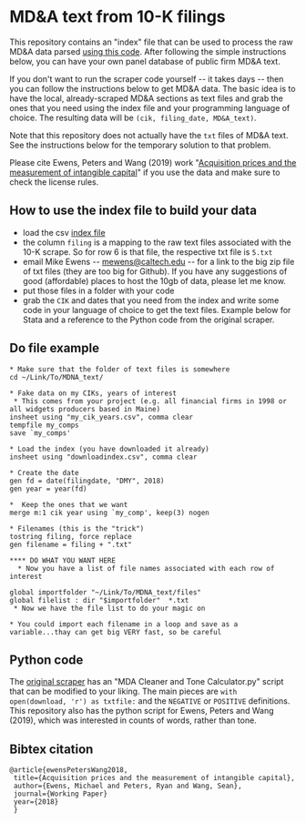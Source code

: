 # MD&A text from 10-K filings

This repository contains an "index" file that can be used to process the raw MD&A data parsed [using this code](https://github.com/apodobytko/10K-MDA-Section).   After following the simple instructions below, you can have your own panel database of public firm MD&A text.

If you don't want to run the scraper code yourself -- it takes days -- then you can follow the instructions below to get MD&A data.   The basic idea is to have the local, already-scraped MD&A sections as text files and grab the ones that you need using the index file and your programming language of choice. The resulting data will be `(cik, filing_date, MD&A_text)`.  

Note that this repository does not actually have the `txt` files of MD&A text.  See the instructions below for the temporary solution to that problem.

Please cite Ewens, Peters and Wang (2019) work "[Acquisition prices and the measurement of intangible capital](https://papers.ssrn.com/sol3/papers.cfm?abstract_id=3287437)" if you use the data and make sure to check the license rules.  

## How to use the index file to build your data

- load the csv [index file](https://github.com/michaelewens/md_n_a_10K/blob/master/downloadindex.csv)
- the column `filing` is a mapping to the raw text files associated with the 10-K scrape.   So for row 6 is that file, the respective txt file is `5.txt`
- email Mike Ewens -- mewens@caltech.edu -- for a link to the big zip file of txt files (they are too big for Github).  If you have any suggestions of good (affordable) places to host the 10gb of data, please let me know.
- put those files in a folder with your code
- grab the `CIK` and dates that you need from the index and write some code in your language of choice to get the text files.  Example below for Stata and a reference to the Python code from the original scraper.

## Do file example

```
* Make sure that the folder of text files is somewhere 
cd ~/Link/To/MDNA_text/

* Fake data on my CIKs, years of interest
 * This comes from your project (e.g. all financial firms in 1998 or all widgets producers based in Maine)
insheet using "my_cik_years.csv", comma clear
tempfile my_comps
save `my_comps'

* Load the index (you have downloaded it already)
insheet using "downloadindex.csv", comma clear

* Create the date
gen fd = date(filingdate, "DMY", 2018)
gen year = year(fd)

*  Keep the ones that we want
merge m:1 cik year using `my_comp', keep(3) nogen

* Filenames (this is the "trick")
tostring filing, force replace
gen filename = filing + ".txt"

**** DO WHAT YOU WANT HERE
  * Now you have a list of file names associated with each row of interest

global importfolder "~/Link/To/MDNA_text/files"
global filelist : dir "$importfolder"  *.txt
 * Now we have the file list to do your magic on
 
* You could import each filename in a loop and save as a variable...thay can get big VERY fast, so be careful
```

## Python code

The [original scraper](https://github.com/apodobytko/10K-MDA-Section) has an "MDA Cleaner and Tone Calculator.py" script that can be modified to your liking.  The main pieces are `with open(download, 'r') as txtfile:` and the `NEGATIVE` or `POSITIVE` definitions.  This repository also has the python script for Ewens, Peters and Wang (2019), which was interested in counts of words, rather than tone.  

## Bibtex citation

```
@article{ewensPetersWang2018,
 title={Acquisition prices and the measurement of intangible capital},
 author={Ewens, Michael and Peters, Ryan and Wang, Sean},
 journal={Working Paper}
 year={2018}
 }
```

